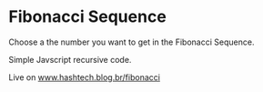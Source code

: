# Fibonacci Sequence
Choose a the number you want to get in the Fibonacci Sequence.

Simple Javscript recursive code.

Live on www.hashtech.blog.br/fibonacci
